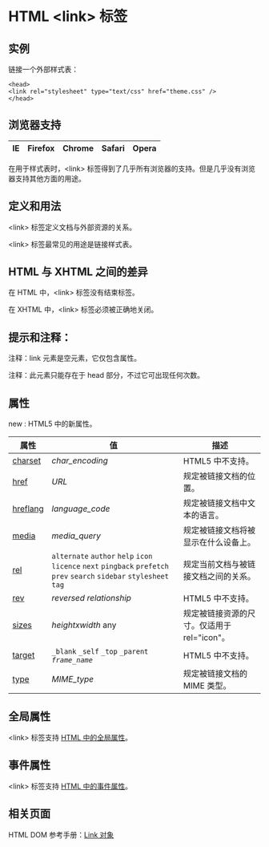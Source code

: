 # HTML &lt;link&gt; 标签

## 实例

链接一个外部样式表：

```
<head>
<link rel="stylesheet" type="text/css" href="theme.css" />
</head>

```



## 浏览器支持

| IE | Firefox | Chrome | Safari | Opera |
| --- | --- | --- | --- | --- |

在用于样式表时，&lt;link&gt; 标签得到了几乎所有浏览器的支持。但是几乎没有浏览器支持其他方面的用途。

## 定义和用法

&lt;link&gt; 标签定义文档与外部资源的关系。

&lt;link&gt; 标签最常见的用途是链接样式表。

## HTML 与 XHTML 之间的差异

在 HTML 中，&lt;link&gt; 标签没有结束标签。

在 XHTML 中，&lt;link&gt; 标签必须被正确地关闭。

## 提示和注释：

注释：link 元素是空元素，它仅包含属性。

注释：此元素只能存在于 head 部分，不过它可出现任何次数。

## 属性

new : HTML5 中的新属性。

| 属性 | 值 | 描述 |
| --- | --- | --- |
| [charset](/tags/att_link_charset.asp "HTML &lt;link&gt; 标签的 charset 属性") | *char_encoding* | HTML5 中不支持。 |
| [href](/tags/att_link_href.asp "HTML5 &lt;link&gt; href 属性") | _URL_ | 规定被链接文档的位置。 |
| [hreflang](/tags/att_link_hreflang.asp "HTML5 &lt;link&gt; hreflang 属性") | *language_code* | 规定被链接文档中文本的语言。 |
| [media](/tags/att_link_media.asp "HTML5 &lt;link&gt; media 属性") | *media_query* | 规定被链接文档将被显示在什么设备上。 |
| [rel](/tags/att_link_rel.asp "HTML5 &lt;link&gt; rel 属性") |   `alternate`   `author`   `help`   `icon`   `licence`   `next`   `pingback`   `prefetch`   `prev`   `search`   `sidebar`   `stylesheet`   `tag` | 规定当前文档与被链接文档之间的关系。 |
| [rev](/tags/att_link_rev.asp "HTML &lt;link&gt; 标签的 rev 属性") | _reversed relationship_ | HTML5 中不支持。 |
| [sizes](/tags/att_link_sizes.asp "HTML5 &lt;link&gt; sizes 属性") |   _heightxwidth_   any | 规定被链接资源的尺寸。仅适用于 rel="icon"。 |
| [target](/tags/att_link_target.asp "HTML &lt;link&gt; 标签的 target 属性") |   `_blank`   `_self`   `_top`   `_parent`   *`frame_name`* | HTML5 中不支持。 |
| [type](/tags/att_link_type.asp "HTML5 &lt;link&gt; type 属性") | *MIME_type* | 规定被链接文档的 MIME 类型。 |

## 全局属性

&lt;link&gt; 标签支持 [HTML 中的全局属性](/tags/html_ref_standardattributes.asp)。

## 事件属性

&lt;link&gt; 标签支持 [HTML 中的事件属性](/tags/html_ref_eventattributes.asp)。

## 相关页面

HTML DOM 参考手册：[Link 对象](/jsref/dom_obj_link.asp "HTML DOM Link 对象")
